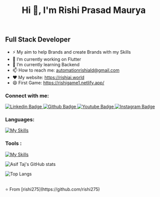 <h1 align="center">Hi 👋, I'm Rishi Prasad Maurya</h1>
 <pre>  </pre> <h2 align="left">Full Stack Developer</h2>

- ⚡  My aim to help Brands and create Brands with my Skills
- 🔭 I’m currently working on Flutter
- 🌱 I’m currently learning Backend 
- 📫 How to reach me: automationrishiald@gmail.com
- ❤️ My website: https://rishiai.world
- 😄 First Game: https://rishigame1.netlify.app/
  
### Connect with me:
<div id="badges">
    <a href=https://www.linkedin.com/in/rishi-prasad-maurya-706802250/">
    <img src="https://img.shields.io/badge/Linkedin-ciyan?style=for-the-badge&logo=Linkedin&logoColor=red" alt="Linkedin Badge"/>
  </a>
  <a href=https://github.com/Rishi275">
    <img src="https://img.shields.io/badge/Github-white?style=for-the-badge&logo=Github&logoColor=black" alt="Github Badge"/>
  </a>
  <a href="https://www.youtube.com/channel/UC2QyEs_S-nuUKzJgh0alx7Q">
    <img src="https://img.shields.io/badge/YouTube-red?style=for-the-badge&logo=youtube&logoColor=white" alt="Youtube Badge"/>
  </a>
   <a href="https://www.instagram.com/t_a_r_rishi/?igshid=YmMyMTA2M2Y%3D">
    <img src="https://img.shields.io/badge/Instagram-purple?style=for-the-badge&logo=instagram&logoColor=white" alt="Instagram Badge"/>
  </a>
</div>

### Languages:
[![My Skills](https://skillicons.dev/icons?i=html,css,js,nodejs,flutter,dart,firebase)](https://skillicons.dev)
### Tools :
[![My Skills](https://skillicons.dev/icons?i=github,git,figma,vscode,androidstudio)](https://skillicons.dev)

![Asif Taj's GitHub stats](https://github-readme-stats.vercel.app/api?username=rishi275&show_icons=true&theme=dark)

![Top Langs](https://github-readme-stats.vercel.app/api/top-langs/?username=rishi275&theme=dark)


<br>
⭐️ From [rishi275](https://github.com/rishi275)
